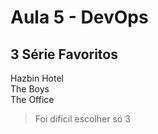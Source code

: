 # Aula 5 - DevOps

## 3 Série Favoritos
Hazbin Hotel <br>
The Boys <br>
The Office <br>

> Foi difícil escolher só 3

